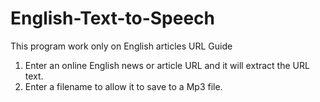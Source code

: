 # English-Text-to-Speech

This program work only on English articles URL 
Guide
1) Enter an online English news or article URL and it will extract the URL text.
2) Enter a filename to allow it to save to a Mp3 file.
